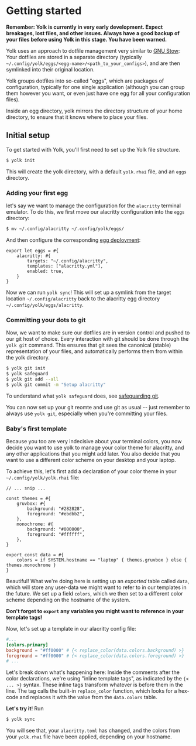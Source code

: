 # Getting started

**Remember: Yolk is currently in very early development. Expect breakages, lost files, and other issues.
Always have a good backup of your files before using Yolk in this stage. You have been warned.**

Yolk uses an approach to dotfile management very similar to [GNU Stow](https://www.gnu.org/software/stow/):
Your dotfiles are stored in a separate directory (typically `~/.config/yolk/eggs/<egg-name>/<path_to_your_configs>`),
and are then symlinked into their original location.

Yolk groups dotfiles into so-called "eggs", which are packages of configuration,
typically for one single application (although you can group them however you want, or even just have one egg for all your configuration files).

Inside an egg directory, yolk mirrors the directory structure of your home directory, to ensure that it knows where to place your files.

## Initial setup

To get started with Yolk, you'll first need to set up the Yolk file structure.

```bash
$ yolk init
```

This will create the yolk directory, with a default `yolk.rhai` file, and an `eggs` directory.

### Adding your first egg

let's say we want to manage the configuration for the `alacritty` terminal emulator.
To do this, we first move our alacritty configuration into the `eggs` directory:

```bash
$ mv ~/.config/alacritty ~/.config/yolk/eggs/
```

And then configure the corresponding [egg deployment](./yolk_lua.md#basic-structure):

```rust,ignore
export let eggs = #{
    alacritty: #{
        targets: "~/.config/alacritty",
        templates: ["alacritty.yml"],
        enabled: true,
    }
}
```

Now we can run `yolk sync`!
This will set up a symlink from the target location `~/.config/alacritty`
back to the alacritty egg directory `~/.config/yolk/eggs/alacritty`.

### Committing your dots to git

Now, we want to make sure our dotfiles are in version control and pushed to our git host of choice.
Every interaction with git should be done through the `yolk git` command.
This ensures that git sees the canonical (stable) representation of your files, and automatically performs them from within the yolk directory.

```bash
$ yolk git init
$ yolk safeguard
$ yolk git add --all
$ yolk git commit -m "Setup alacritty"
```

To understand what `yolk safeguard` does, see [safeguarding git](./git_concepts.md#safeguarding-git).

You can now set up your git reomte and use git as usual -- just remember to always use `yolk git`, especially when you're committing your files.

### Baby's first template

Because you too are very indecisive about your terminal colors,
you now decide you want to use yolk to manage your color theme for alacritty, and any other applications that you might add later.
You also decide that you want to use a different color scheme on your desktop and your laptop.

To achieve this, let's first add a declaration of your color theme in your `~/.config/yolk/yolk.rhai` file:

```rust,ignore
// ... snip ...

const themes = #{
    gruvbox: #{
        background: "#282828",
        foreground: "#ebdbb2",
    },
    monochrome: #{
        background: "#000000",
        foreground: "#ffffff",
    },
}

export const data = #{
    colors = if SYSTEM.hostname == "laptop" { themes.gruvbox } else { themes.monochrome }
}
```

Beautiful!
What we're doing here is setting up an *exported* table called `data`, which will store any user-data we might want to refer to in our templates in the future.
We set up a field `colors`, which we then set to a different color scheme depending on the hostname of the system.

**Don't forget to `export` any variables you might want to reference in your template tags!**

Now, let's set up a template in our alacritty config file:

```toml
#...
[colors.primary]
background = "#ff0000" # {< replace_color(data.colors.background) >}
foreground = "#ff0000" # {< replace_color(data.colors.foreground) >}
# ...
```

Let's break down what's happening here:
Inside the comments after the color declarations, we're using "inline template tags", as indicated by the `{< ... >}` syntax.
These inline tags transform whatever is before them in the line.
The tag calls the built-in `replace_color` function, which looks for a hex-code and replaces it with the value from the `data.colors` table.

**Let's try it**!
Run

```bash
$ yolk sync
```

You will see that, your `alacritty.toml` has changed, and the colors from your `yolk.rhai` file have been applied, depending on your hostname.
